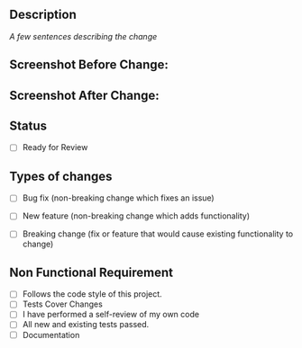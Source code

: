## Description

_A few sentences describing the change_

##  Screenshot Before Change:

## Screenshot After Change:

## Status
- [ ] Ready for Review

## Types of changes
- [ ] Bug fix (non-breaking change which fixes an issue)
- [ ] New feature (non-breaking change which adds functionality)
- [ ] Breaking change (fix or feature that would cause existing functionality to change)


## Non Functional Requirement
- [ ] Follows the code style of this project.
- [ ] Tests Cover Changes
- [ ] I have performed a self-review of my own code
- [ ] All new and existing tests passed.
- [ ] Documentation

<!-- Thanks For your PR -->
